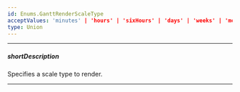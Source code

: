 ```yaml
---
id: Enums.GanttRenderScaleType
acceptValues: 'minutes' | 'hours' | 'sixHours' | 'days' | 'weeks' | 'months' | 'quarters' | 'years' | 'fiveYears'
type: Union
---
```

---
##### shortDescription
Specifies a scale type to render.

---
